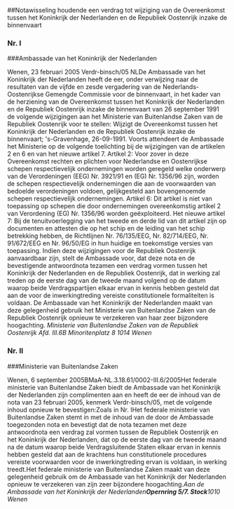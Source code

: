 <meta http-equiv='Content-Type' content='text/html; charset=utf-8' />

##Notawisseling houdende een verdrag tot wijziging van de Overeenkomst tussen het Koninkrijk der Nederlanden en de Republiek Oostenrijk inzake de binnenvaart

### Nr.  I 

###Ambassade van het Koninkrijk der Nederlanden

Wenen, 23 februari 2005 Verdr-binsch/05 NLDe Ambassade van het Koninkrijk der Nederlanden heeft de eer, onder verwijzing naar de resultaten van de vijfde en zesde vergadering van de Nederlands-Oostenrijkse Gemengde Commissie voor de binnenvaart, in het kader van de herziening van de Overeenkomst tussen het Koninkrijk der Nederlanden en de Republiek Oostenrijk inzake de binnenvaart van 26 september 1991 de volgende wijzigingen aan het Ministerie van Buitenlandse Zaken van de Republiek Oostenrijk voor te stellen: Wijzigt de Overeenkomst tussen het Koninkrijk der Nederlanden en de Republiek Oostenrijk inzake de binnenvaart; 's-Gravenhage, 26-09-1991. Voorts attendeert de Ambassade het Ministerie op de volgende toelichting bij de wijzigingen van de artikelen 2 en 6 en van het nieuwe artikel 7. Artikel 2: Voor zover in deze Overeenkomst rechten en plichten voor Nederlandse en Oostenrijkse schepen respectievelijk ondernemingen worden geregeld welke onderwerp van de Verordeningen (EEG) Nr. 3921/91 en (EG) Nr. 1356/96 zijn, worden de schepen respectievelijk ondernemingen die aan de voorwaarden van bedoelde verordeningen voldoen, gelijkgesteld aan bovengenoemde schepen respectievelijk ondernemingen. Artikel 6: Dit artikel is niet van toepassing op schepen die door ondernemingen overeenkomstig artikel 2 van Verordening (EG) Nr. 1356/96 worden geëxploiteerd.  Het nieuwe artikel 7: Bij de tenuitvoerlegging van het tweede en derde lid van dit artikel zijn op documenten en attesten die op het schip en de leiding van het schip betrekking hebben, de Richtlijnen Nr. 76/135/EEG, Nr. 82/714/EEG, Nr. 91/672/EEG en Nr. 96/50/EG in hun huidige en toekomstige versies van toepassing. Indien deze wijzigingen voor de Republiek Oostenrijk aanvaardbaar zijn, stelt de Ambassade voor, dat deze nota en de bevestigende antwoordnota tezamen een verdrag vormen tussen het Koninkrijk der Nederlanden en de Republiek Oostenrijk, dat in werking zal treden op de eerste dag van de tweede maand volgend op de datum waarop beide Verdragspartijen elkaar ervan in kennis hebben gesteld dat aan de voor de inwerkingtreding vereiste constitutionele formaliteiten is voldaan. De Ambassade van het Koninkrijk der Nederlanden maakt van deze gelegenheid gebruik het Ministerie van Buitenlandse Zaken van de Republiek Oostenrijk opnieuw te verzekeren van haar zeer bijzondere hoogachting.  *Ministerie van Buitenlandse Zaken van de Republiek Oostenrijk*   *Afd. III.6B*   *Minoritenplatz 8*   *1014 Wenen*  

### Nr.  II 

###Ministerie van Buitenlandse Zaken

Wenen, 6 september 2005BMaA-NL.3.18.61/0002-III.6/2005Het federale ministerie van Buitenlandse Zaken biedt de Ambassade van het Koninkrijk der Nederlanden zijn complimenten aan en heeft de eer de inhoud van de nota van 23 februari 2005, kenmerk Verdr-binsch/05, met de volgende inhoud opnieuw te bevestigen:Zoals in Nr. IHet federale ministerie van Buitenlandse Zaken stemt in met de inhoud van de door de Ambassade toegezonden nota en bevestigt dat de nota tezamen met deze antwoordnota een verdrag zal vormen tussen de Republiek Oostenrijk en het Koninkrijk der Nederlanden, dat op de eerste dag van de tweede maand na de datum waarop beide Verdragsluitende Staten elkaar ervan in kennis hebben gesteld dat aan de krachtens hun constitutionele procedures vereiste voorwaarden voor de inwerkingtreding ervan is voldaan, in werking treedt.Het federale ministerie van Buitenlandse Zaken maakt van deze gelegenheid gebruik om de Ambassade van het Koninkrijk der Nederlanden opnieuw te verzekeren van zijn zeer bijzondere hoogachting.*Aan de Ambassade van het Koninkrijk der Nederlanden**Opernring 5/7. Stock**1010 Wenen*  
